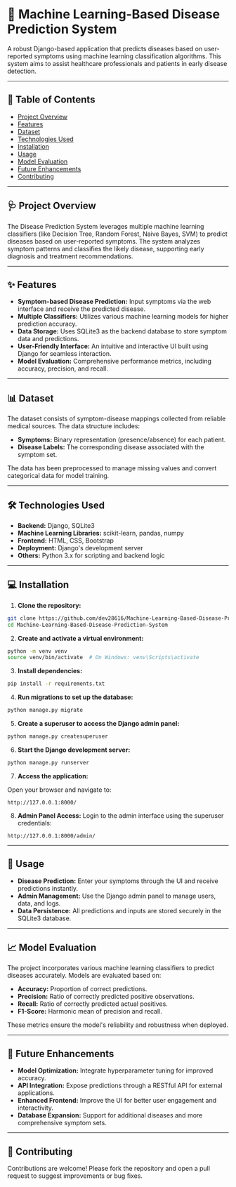 # 🏥 Machine Learning-Based Disease Prediction System

A robust Django-based application that predicts diseases based on user-reported symptoms using machine learning classification algorithms. This system aims to assist healthcare professionals and patients in early disease detection.

---

## 📌 Table of Contents

* [Project Overview](#project-overview)
* [Features](#features)
* [Dataset](#dataset)
* [Technologies Used](#technologies-used)
* [Installation](#installation)
* [Usage](#usage)
* [Model Evaluation](#model-evaluation)
* [Future Enhancements](#future-enhancements)
* [Contributing](#contributing)

---

## 🩺 Project Overview

The Disease Prediction System leverages multiple machine learning classifiers (like Decision Tree, Random Forest, Naive Bayes, SVM) to predict diseases based on user-reported symptoms. The system analyzes symptom patterns and classifies the likely disease, supporting early diagnosis and treatment recommendations.

---

## ✨ Features

* **Symptom-based Disease Prediction:** Input symptoms via the web interface and receive the predicted disease.
* **Multiple Classifiers:** Utilizes various machine learning models for higher prediction accuracy.
* **Data Storage:** Uses SQLite3 as the backend database to store symptom data and predictions.
* **User-Friendly Interface:** An intuitive and interactive UI built using Django for seamless interaction.
* **Model Evaluation:** Comprehensive performance metrics, including accuracy, precision, and recall.

---

## 📊 Dataset

The dataset consists of symptom-disease mappings collected from reliable medical sources. The data structure includes:

* **Symptoms:** Binary representation (presence/absence) for each patient.
* **Disease Labels:** The corresponding disease associated with the symptom set.

The data has been preprocessed to manage missing values and convert categorical data for model training.

---

## 🛠️ Technologies Used

* **Backend:** Django, SQLite3
* **Machine Learning Libraries:** scikit-learn, pandas, numpy
* **Frontend:** HTML, CSS, Bootstrap
* **Deployment:** Django's development server
* **Others:** Python 3.x for scripting and backend logic

---

## 💻 Installation

1. **Clone the repository:**

```bash
git clone https://github.com/dev28616/Machine-Learning-Based-Disease-Prediction-System.git
cd Machine-Learning-Based-Disease-Prediction-System
```

2. **Create and activate a virtual environment:**

```bash
python -m venv venv
source venv/bin/activate  # On Windows: venv\Scripts\activate
```

3. **Install dependencies:**

```bash
pip install -r requirements.txt
```

4. **Run migrations to set up the database:**

```bash
python manage.py migrate
```

5. **Create a superuser to access the Django admin panel:**

```bash
python manage.py createsuperuser
```

6. **Start the Django development server:**

```bash
python manage.py runserver
```

7. **Access the application:**

Open your browser and navigate to:

```
http://127.0.0.1:8000/
```

8. **Admin Panel Access:**
   Login to the admin interface using the superuser credentials:

```
http://127.0.0.1:8000/admin/
```

---

## 🚀 Usage

* **Disease Prediction:** Enter your symptoms through the UI and receive predictions instantly.
* **Admin Management:** Use the Django admin panel to manage users, data, and logs.
* **Data Persistence:** All predictions and inputs are stored securely in the SQLite3 database.

---

## 📈 Model Evaluation

The project incorporates various machine learning classifiers to predict diseases accurately. Models are evaluated based on:

* **Accuracy:** Proportion of correct predictions.
* **Precision:** Ratio of correctly predicted positive observations.
* **Recall:** Ratio of correctly predicted actual positives.
* **F1-Score:** Harmonic mean of precision and recall.

These metrics ensure the model's reliability and robustness when deployed.

---

## 🔮 Future Enhancements

* **Model Optimization:** Integrate hyperparameter tuning for improved accuracy.
* **API Integration:** Expose predictions through a RESTful API for external applications.
* **Enhanced Frontend:** Improve the UI for better user engagement and interactivity.
* **Database Expansion:** Support for additional diseases and more comprehensive symptom sets.

---

## 🤝 Contributing

Contributions are welcome! Please fork the repository and open a pull request to suggest improvements or bug fixes.

